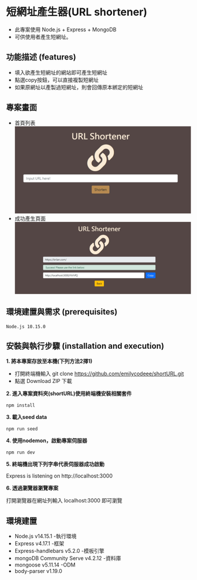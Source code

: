 # 短網址產生器(URL shortener)

  - 此專案使用 Node.js + Express + MongoDB 
  - 可供使用者產生短網址。

## 功能描述 (features)
  - 填入欲產生短網址的網站即可產生短網址
  - 點選copy按鈕，可以直接複製短網址
  - 如果原網址以產製過短網址，則會回傳原本綁定的短網址

## 專案畫面
  - 首頁列表
![index](/public/photos/index.jpg)
  - 成功產生頁面
![new](/public/photos/success.jpg)

## 環境建置與需求 (prerequisites)
```
Node.js 10.15.0
```
## 安裝與執行步驟 (installation and execution)

**1. 將本專案存放至本機(下列方法2擇1)**
  - 打開終端機輸入 git clone https://github.com/emilycodeee/shortURL.git
  - 點選 Download ZIP 下載

**2. 進入專案資料夾(shortURL)使用終端機安裝相關套件**

```
npm install
```
**3. 載入seed data**
```
npm run seed
```
**4. 使用nodemon，啟動專案伺服器**
```
npm run dev
```
**5. 終端機出現下列字串代表伺服器成功啟動**

Express is listening on http://localhost:3000

**6. 透過瀏覽器瀏覽專案**

打開瀏覽器在網址列輸入 localhost:3000 即可瀏覽

## 環境建置

- Node.js v14.15.1 -執行環境
- Express v4.17.1 -框架
- Express-handlebars v5.2.0 -模板引擎
- mongoDB Community Serve v4.2.12 -資料庫
- mongoose v5.11.14 -ODM
- body-parser v1.19.0

